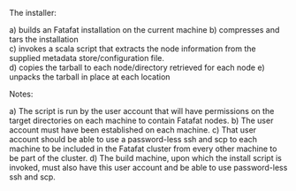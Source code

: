 The installer:

a) builds an Fatafat installation on the current machine
b) compresses and tars the installation  
c) invokes a scala script that extracts the node information from the supplied 
metadata store/configuration file.  
d) copies the tarball to each node/directory retrieved for each node
e) unpacks the tarball in place at each location

Notes:

a) The script is run by the user account that will have permissions on the target directories
on each machine to contain Fatafat nodes.
b) The user account must have been established on each machine.
c) That user account should be able to use a password-less ssh and scp to each machine to be 
included in the Fatafat cluster from every other machine to be part of the cluster. 
d) The build machine, upon which the install script is invoked, must also have this user account
and be able to use password-less ssh and scp.



